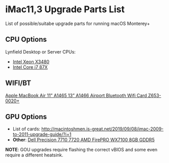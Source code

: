 # iMac11,3 Upgrade Parts List

List of possible/suitabe upgrade parts for running macOS Monterey+

## CPU Options

Lynfield Desktop or Server CPUs:

- [Intel Xeon X3480](https://ark.intel.com/content/www/de/de/ark/products/48501/intel-xeon-processor-x3480-8m-cache-3-06-ghz.html)
- [Intel Core i7 87X](https://ark.intel.com/content/www/de/de/ark/products/codename/29896/products-formerly-lynnfield.html#@Desktop)

## WIFI/BT

[Apple MacBook Air 11” A1465 13” A1466 Airport Bluetooth Wifi Card Z653-0020+
](https://www.ebay.co.uk/itm/184996785267) 

## GPU Options

- List of cards: http://macintoshmen.is-great.net/2019/09/08/imac-2009-to-2011-upgrade-guide/?i=1
- **Other**: [Dell Precision 7710 7720 AMD FirePRO WX7100 8GB GDDR5](https://de.aliexpress.com/item/1005001997429932.html?gatewayAdapt=glo2deu)

**NOTE**: GOU upgrades require flashing the correct vBIOS and some even require a different heatsink.

